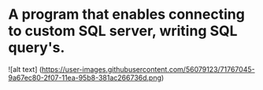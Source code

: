 # A program that enables connecting to custom SQL server, writing SQL query's.
![alt text] (https://user-images.githubusercontent.com/56079123/71767045-9a67ec80-2f07-11ea-95b8-381ac266736d.png)
